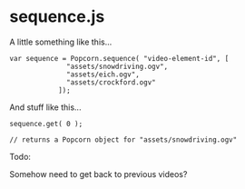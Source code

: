 # sequence.js


A little something like this...

	var sequence = Popcorn.sequence( "video-element-id", [
				  "assets/snowdriving.ogv",
				  "assets/eich.ogv",
				  "assets/crockford.ogv"
				]);


And stuff like this...

	sequence.get( 0 );
	
	// returns a Popcorn object for "assets/snowdriving.ogv"
	

Todo:

Somehow need to get back to previous videos?